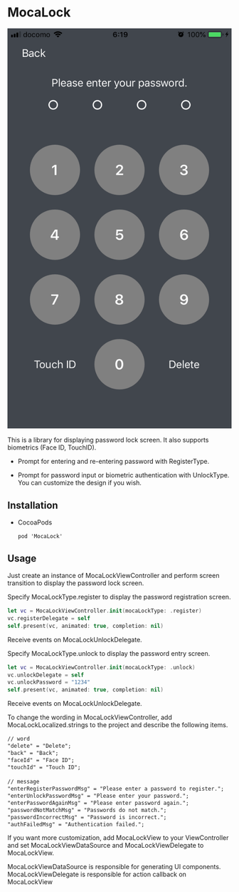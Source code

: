# MocaLock

![](images/mocalock_01.png)

This is a library for displaying password lock screen. It also supports biometrics (Face ID, TouchID).

- Prompt for entering and re-entering password with RegisterType. 

- Prompt for password input or biometric authentication with UnlockType.
  You can customize the design if you wish.

## Installation

- CocoaPods

  ```:Podfile
  pod 'MocaLock'
  ```

  

## Usage

Just create an instance of MocaLockViewController and perform screen transition to display the password lock screen.



Specify MocaLockType.register to display the password registration screen.

```Swift:ViewController.swift
let vc = MocaLockViewController.init(mocaLockType: .register)
vc.registerDelegate = self
self.present(vc, animated: true, completion: nil)
```

Receive events on MocaLockUnlockDelegate.



Specify MocaLockType.unlock to display the password entry screen.

```Swift:ViewController.swift
let vc = MocaLockViewController.init(mocaLockType: .unlock)
vc.unlockDelegate = self
vc.unlockPassword = "1234"
self.present(vc, animated: true, completion: nil)
```

Receive events on MocaLockUnlockDelegate.



To change the wording in MocaLockViewController, add MocaLockLocalized.strings to the project and describe the following items.

```strings:MocaLockLocalized.strings
// word
"delete" = "Delete";
"back" = "Back";
"faceId" = "Face ID";
"touchId" = "Touch ID";

// message
"enterRegisterPasswordMsg" = "Please enter a password to register.";
"enterUnlockPasswordMsg" = "Please enter your password.";
"enterPasswordAgainMsg" = "Please enter password again.";
"passwordNotMatchMsg" = "Passwords do not match.";
"passwordIncorrectMsg" = "Password is incorrect.";
"authFailedMsg" = "Authentication failed.";
```



If you want more customization, add MocaLockView to your ViewController and set MocaLockViewDataSource and MocaLockViewDelegate to MocaLockView.

MocaLockViewDataSource is responsible for generating UI components.
MocaLockViewDelegate is responsible for action callback on MocaLockView